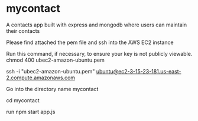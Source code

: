 # mycontact
A contacts app built with express and mongodb where users can maintain their contacts


Please find attached the pem file and ssh into the AWS EC2 instance

Run this command, if necessary, to ensure your key is not publicly viewable.
 chmod 400 ubec2-amazon-ubuntu.pem
 
 ssh -i "ubec2-amazon-ubuntu.pem" ubuntu@ec2-3-15-23-181.us-east-2.compute.amazonaws.com

Go into the directory name  mycontact

cd mycontact

run npm start app.js



